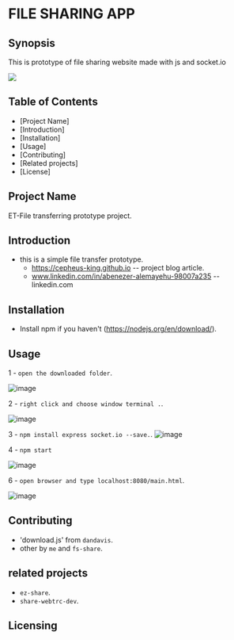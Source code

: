 # FILE SHARING APP

## Synopsis
This is prototype of file sharing website made with js and socket.io

<p><img src="https://github.com/cepheus-king/File-Sharing/blob/main/public/image/logo.png"></p>

## Table of Contents
* [Project Name]
* [Introduction]
* [Installation]
* [Usage]
* [Contributing]
* [Related projects]
* [License]

## Project Name
ET-File transferring prototype project.

## Introduction
* this is a simple file transfer prototype.
     * https://cepheus-king.github.io -- project blog article.
     * www.linkedin.com/in/abenezer-alemayehu-98007a235 -- linkedin.com

## Installation
* Install npm if you haven't (https://nodejs.org/en/download/).

## Usage
1 - `open the downloaded folder`.

![image](https://user-images.githubusercontent.com/84628709/160131089-989a0e08-e9b1-4fd6-a0e8-532278360bce.png)

2 - `right click and choose window terminal .`.


![image](https://user-images.githubusercontent.com/84628709/160129015-17ffc281-3405-4d3c-aecc-0b9331555c77.png)

3 - `npm install express socket.io --save.`.
![image](https://user-images.githubusercontent.com/84628709/160130260-dc3b2b0c-9520-478f-90dd-a2039bc7b147.png)


4 - `npm start`

![image](https://user-images.githubusercontent.com/84628709/160131634-470180dc-ec7a-4ae4-a676-56e785792f1d.png)

6 - `open browser and type localhost:8080/main.html`.

![image](https://user-images.githubusercontent.com/84628709/160131993-27f744df-a148-4625-aa35-5937fb73e593.png)


## Contributing
* 'download.js' from `dandavis`.
*  other by `me` and `fs-share`.

## related projects
* `ez-share`.
* `share-webtrc-dev`.

## Licensing

